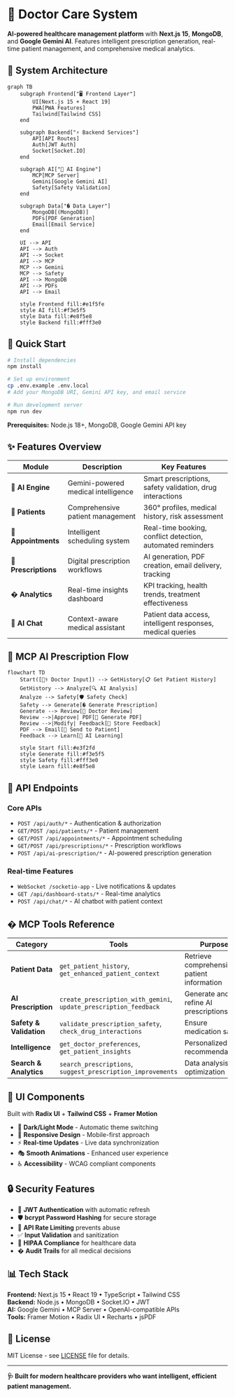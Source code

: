 # 🏥 Doctor Care System

**AI-powered healthcare management platform** with **Next.js 15**, **MongoDB**, and **Google Gemini AI**. Features intelligent prescription generation, real-time patient management, and comprehensive medical analytics.

## 🌟 System Architecture

```mermaid
graph TB
    subgraph Frontend["🖥️ Frontend Layer"]
        UI[Next.js 15 + React 19]
        PWA[PWA Features]
        Tailwind[Tailwind CSS]
    end
    
    subgraph Backend["⚡ Backend Services"]
        API[API Routes]
        Auth[JWT Auth]
        Socket[Socket.IO]
    end
    
    subgraph AI["🤖 AI Engine"]
        MCP[MCP Server]
        Gemini[Google Gemini AI]
        Safety[Safety Validation]
    end
    
    subgraph Data["�️ Data Layer"]
        MongoDB[(MongoDB)]
        PDFs[PDF Generation]
        Email[Email Service]
    end

    UI --> API
    API --> Auth
    API --> Socket
    API --> MCP
    MCP --> Gemini
    MCP --> Safety
    API --> MongoDB
    API --> PDFs
    API --> Email

    style Frontend fill:#e1f5fe
    style AI fill:#f3e5f5
    style Data fill:#e8f5e8
    style Backend fill:#fff3e0
```

## 🚀 Quick Start

```bash
# Install dependencies
npm install

# Set up environment
cp .env.example .env.local
# Add your MongoDB URI, Gemini API key, and email service

# Run development server
npm run dev
```

**Prerequisites:** Node.js 18+, MongoDB, Google Gemini API key

## ✨ Features Overview

| Module | Description | Key Features |
|--------|-------------|--------------|
| 🤖 **AI Engine** | Gemini-powered medical intelligence | Smart prescriptions, safety validation, drug interactions |
| 👥 **Patients** | Comprehensive patient management | 360° profiles, medical history, risk assessment |
| 📅 **Appointments** | Intelligent scheduling system | Real-time booking, conflict detection, automated reminders |
| 💊 **Prescriptions** | Digital prescription workflows | AI generation, PDF creation, email delivery, tracking |
| � **Analytics** | Real-time insights dashboard | KPI tracking, health trends, treatment effectiveness |
| 💬 **AI Chat** | Context-aware medical assistant | Patient data access, intelligent responses, medical queries |

## 🤖 MCP AI Prescription Flow

```mermaid
flowchart TD
    Start([👨‍⚕️ Doctor Input]) --> GetHistory[📋 Get Patient History]
    GetHistory --> Analyze[🔍 AI Analysis]
    Analyze --> Safety[🛡️ Safety Check]
    Safety --> Generate[� Generate Prescription]
    Generate --> Review[👀 Doctor Review]
    Review -->|Approve| PDF[📄 Generate PDF]
    Review -->|Modify| Feedback[📝 Store Feedback]
    PDF --> Email[📧 Send to Patient]
    Feedback --> Learn[🧠 AI Learning]
    
    style Start fill:#e3f2fd
    style Generate fill:#f3e5f5
    style Safety fill:#fff3e0
    style Learn fill:#e8f5e8
```

## 📡 API Endpoints

### Core APIs
- `POST /api/auth/*` - Authentication & authorization
- `GET/POST /api/patients/*` - Patient management
- `GET/POST /api/appointments/*` - Appointment scheduling
- `GET/POST /api/prescriptions/*` - Prescription workflows
- `POST /api/ai-prescription/*` - AI-powered prescription generation

### Real-time Features
- `WebSocket /socketio-app` - Live notifications & updates
- `GET /api/dashboard-stats/*` - Real-time analytics
- `POST /api/chat/*` - AI chatbot with patient context

## �️ MCP Tools Reference

| Category | Tools | Purpose |
|----------|-------|---------|
| **Patient Data** | `get_patient_history`, `get_enhanced_patient_context` | Retrieve comprehensive patient information |
| **AI Prescription** | `create_prescription_with_gemini`, `update_prescription_feedback` | Generate and refine AI prescriptions |
| **Safety & Validation** | `validate_prescription_safety`, `check_drug_interactions` | Ensure medication safety |
| **Intelligence** | `get_doctor_preferences`, `get_patient_insights` | Personalized recommendations |
| **Search & Analytics** | `search_prescriptions`, `suggest_prescription_improvements` | Data analysis and optimization |

## 🎨 UI Components

Built with **Radix UI** + **Tailwind CSS** + **Framer Motion**

- 🌙 **Dark/Light Mode** - Automatic theme switching
- 📱 **Responsive Design** - Mobile-first approach
- ⚡ **Real-time Updates** - Live data synchronization
- 🎭 **Smooth Animations** - Enhanced user experience
- ♿ **Accessibility** - WCAG compliant components

## 🔒 Security Features

- 🔐 **JWT Authentication** with automatic refresh
- 🛡️ **bcrypt Password Hashing** for secure storage
- 🚫 **API Rate Limiting** prevents abuse
- ✅ **Input Validation** and sanitization
- 🏥 **HIPAA Compliance** for healthcare data
- � **Audit Trails** for all medical decisions

## 📊 Tech Stack

**Frontend:** Next.js 15 • React 19 • TypeScript • Tailwind CSS  
**Backend:** Node.js • MongoDB • Socket.IO • JWT  
**AI:** Google Gemini • MCP Server • OpenAI-compatible APIs  
**Tools:** Framer Motion • Radix UI • Recharts • jsPDF

## 📝 License

MIT License - see [LICENSE](LICENSE) file for details.

---

**🩺 Built for modern healthcare providers who want intelligent, efficient patient management.**

